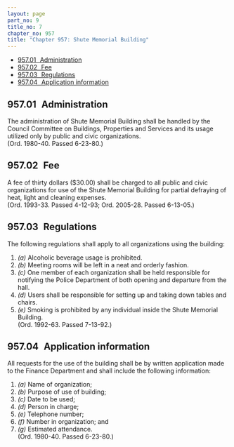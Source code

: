 ```yaml
---
layout: page
part_no: 9
title_no: 7
chapter_no: 957
title: "Chapter 957: Shute Memorial Building"
---
```


* [957.01   Administration](#95701-administration)
* [957.02   Fee](#95702-fee)
* [957.03   Regulations](#95703-regulations)
* [957.04   Application information](#95704-application-information)

## 957.01   Administration

The administration of Shute Memorial Building shall be handled by the
Council Committee on Buildings, Properties and Services and its usage utilized
only by public and civic organizations.  
(Ord. 1980-40. Passed 6-23-80.)

## 957.02   Fee

A fee of thirty dollars ($30.00) shall be charged to all public and civic
organizations for use of the Shute Memorial Building for partial defraying of
heat, light and cleaning expenses.  
(Ord. 1993-33. Passed 4-12-93; Ord. 2005-28. Passed 6-13-05.)

## 957.03   Regulations

The following regulations shall apply to all organizations using the
building:

1. _(a)_ Alcoholic beverage usage is prohibited.
2. _(b)_ Meeting rooms will be left in a neat and orderly fashion.
3. _(c)_ One member of each organization shall be held responsible for
notifying the Police Department of both opening and departure from the hall.
4. _(d)_ Users shall be responsible for setting up and taking down tables and
chairs.
5. _(e)_ Smoking is prohibited by any individual inside the Shute Memorial
Building.  
(Ord. 1992-63. Passed 7-13-92.)

## 957.04   Application information

All requests for the use of the building shall be by written application
made to the Finance Department and shall include the following information:

1. _(a)_ Name of organization;
2. _(b)_ Purpose of use of building;
3. _(c)_ Date to be used;
4. _(d)_ Person in charge;
5. _(e)_ Telephone number;
6. _(f)_ Number in organization; and
7. _(g)_ Estimated attendance.  
(Ord. 1980-40. Passed 6-23-80.)
